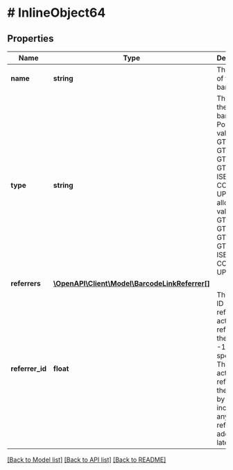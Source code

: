 # # InlineObject64

## Properties

Name | Type | Description | Notes
------------ | ------------- | ------------- | -------------
**name** | **string** | The name of the barcode | 
**type** | **string** | The type of the barcode. Possible values: GTIN_8, GTIN_13, GTIN_14, GTIN_128, ISBN, QR, CODE_128, UPC  allowed values are GTIN_8, GTIN_13, GTIN_14, GTIN_128, ISBN, QR, CODE_128, UPC | 
**referrers** | [**\OpenAPI\Client\Model\BarcodeLinkReferrer[]**](BarcodeLinkReferrer.md) |  | [optional] 
**referrer_id** | **float** | The unique ID of the referrer. To activate all referrers, the value -1 must be specified. This value activates all referrers in the system by default, including any referrers added at a later stage. | 

[[Back to Model list]](../../README.md#documentation-for-models) [[Back to API list]](../../README.md#documentation-for-api-endpoints) [[Back to README]](../../README.md)


